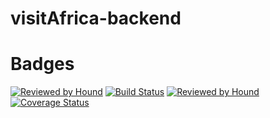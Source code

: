 # visitAfrica-backend

# Badges 

[![Reviewed by Hound](https://img.shields.io/badge/Reviewed%20by-Hound-blueviolet)](https://houndci.com)
[![Build Status](https://travis-ci.org/Soma-Technologies-Inc/visitAfrica-backend.svg?branch=develop)](https://travis-ci.org/Soma-Technologies-Inc/visitAfrica-backend)
[![Reviewed by Hound](https://img.shields.io/badge/Reviewed%20by-Hound-blueviolet)](https://houndci.com) [![Coverage Status](https://coveralls.io/repos/github/Soma-Technologies-Inc/visitAfrica-backend/badge.svg?branch=ch-code-coverage-175494032)](https://coveralls.io/github/Soma-Technologies-Inc/visitAfrica-backend?branch=ch-code-coverage-175494032)
